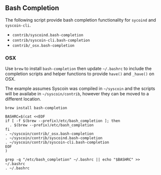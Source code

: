 Bash Completion
---------------------

The following script provide bash completion functionality for `sycoind` and `syscoin-cli`.

* `contrib/syscoind.bash-completion`
* `contrib/syscoin-cli.bash-completion`
* `contrib/_osx.bash-completion`

### OSX ###
Use `brew` to install `bash-completion` then update `~/.bashrc` to include the completion scripts and helper functions to provide `have()` and `_have()` on OSX.

The example assumes Syscoin was compiled in `~/syscoin` and the scripts will be availabe in `~/syscoin/contrib`, however they can be moved to a different location.

```
brew install bash-completion

BASHRC=$(cat <<EOF
if [ -f $(brew --prefix)/etc/bash_completion ]; then
  . $(brew --prefix)/etc/bash_completion
fi
. ~/syscoin/contrib/_osx.bash-completion
. ~/syscoin/contrib/syscoind.bash-completion
. ~/syscoin/contrib/syscoin-cli.bash-completion
EOF
)

grep -q "/etc/bash_completion" ~/.bashrc || echo "$BASHRC" >> ~/.bashrc
. ~/.bashrc

```